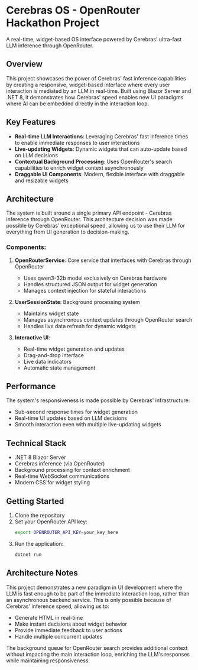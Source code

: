 # Cerebras OS - OpenRouter Hackathon Project

A real-time, widget-based OS interface powered by Cerebras' ultra-fast LLM inference through OpenRouter.

## Overview

This project showcases the power of Cerebras' fast inference capabilities by creating a responsive, widget-based interface where every user interaction is mediated by an LLM in real-time. Built using Blazor Server and .NET 8, it demonstrates how Cerebras' speed enables new UI paradigms where AI can be embedded directly in the interaction loop.

## Key Features

- **Real-time LLM Interactions**: Leveraging Cerebras' fast inference times to enable immediate responses to user interactions
- **Live-updating Widgets**: Dynamic widgets that can auto-update based on LLM decisions
- **Contextual Background Processing**: Uses OpenRouter's search capabilities to enrich widget context asynchronously
- **Draggable UI Components**: Modern, flexible interface with draggable and resizable widgets

## Architecture

The system is built around a single primary API endpoint - Cerebras inference through OpenRouter. This architecture decision was made possible by Cerebras' exceptional speed, allowing us to use their LLM for everything from UI generation to decision-making.

### Components:

1. **OpenRouterService**: Core service that interfaces with Cerebras through OpenRouter
   - Uses qwen3-32b model exclusively on Cerebras hardware
   - Handles structured JSON output for widget generation
   - Manages context injection for stateful interactions

2. **UserSessionState**: Background processing system
   - Maintains widget state
   - Manages asynchronous context updates through OpenRouter search
   - Handles live data refresh for dynamic widgets

3. **Interactive UI**:
   - Real-time widget generation and updates
   - Drag-and-drop interface
   - Live data indicators
   - Automatic state management

## Performance

The system's responsiveness is made possible by Cerebras' infrastructure:
- Sub-second response times for widget generation
- Real-time UI updates based on LLM decisions
- Smooth interaction even with multiple live-updating widgets

## Technical Stack

- .NET 8 Blazor Server
- Cerebras inference (via OpenRouter)
- Background processing for context enrichment
- Real-time WebSocket communications
- Modern CSS for widget styling

## Getting Started

1. Clone the repository
2. Set your OpenRouter API key:
   ```bash
   export OPENROUTER_API_KEY=your_key_here
   ```
3. Run the application:
   ```bash
   dotnet run
   ```

## Architecture Notes

This project demonstrates a new paradigm in UI development where the LLM is fast enough to be part of the immediate interaction loop, rather than an asynchronous backend service. This is only possible because of Cerebras' inference speed, allowing us to:

- Generate HTML in real-time
- Make instant decisions about widget behavior
- Provide immediate feedback to user actions
- Handle multiple concurrent updates

The background queue for OpenRouter search provides additional context without impacting the main interaction loop, enriching the LLM's responses while maintaining responsiveness.
